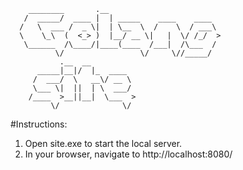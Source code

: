         ________       .__                           
       /  _____/  ____ |  | _____    ____    ____    
      /   \  ___ /  _ \|  | \__  \  /    \  / ___\   
      \    \_\  (  <_> )  |__/ __ \|   |  \/ /_/  >  
       \______  /\____/|____(____  /___|  /\___  / 
              \/                 \/     \//_____/                                                       
               .__  __          
          _____|__|/  |_  ____  
         /  ___/  \   __\/ __ \ 
         \___ \|  ||  | \  ___/ 
        /____  >__||__|  \___  >
             \/              \/ 
                        
#Instructions:
1) Open site.exe to start the local server.
2) In your browser, navigate to http://localhost:8080/
